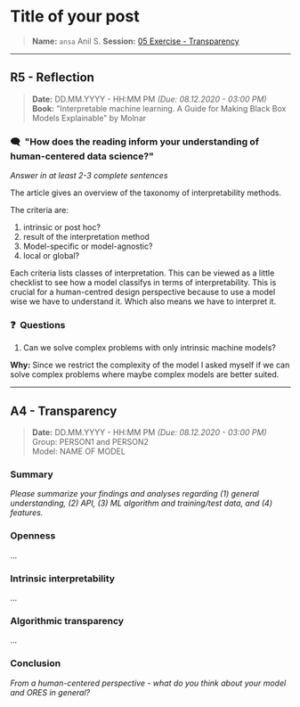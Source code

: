 # Title of your post
> **Name:** `ansa` Anil S.
> **Session:** [05 Exercise - Transparency](https://github.com/FUB-HCC/hcds-winter-2020/wiki/05_exercise)   
----

## R5 - Reflection
> **Date:** DD.MM.YYYY - HH:MM PM *(Due: 08.12.2020 - 03:00 PM)*<br>
> **Book:** "Interpretable machine learning. A Guide for Making Black Box Models Explainable" by Molnar

### 🗨️&nbsp; "How does the reading inform your understanding of human-centered data science?"  
_Answer in at least 2-3 complete sentences_

The article gives an overview of the taxonomy of interpretability methods.

The criteria are:
1. intrinsic or post hoc?
1. result of the interpretation method
1. Model-specific or model-agnostic?
1. local or global?

Each criteria lists classes of interpretation. This can be viewed as a little checklist to see how a model classifys in terms of interpretability.
This is crucial for a human-centred design perspective because to use a model wise we have to understand it. Which also means we have to interpret it.



### ❓&nbsp; Questions
1. Can we solve complex problems with only intrinsic machine models?

**Why:** Since we restrict the complexity of the model I asked myself if we can solve complex problems where maybe complex models are better suited.

***

## A4 - Transparency
> **Date:** DD.MM.YYYY - HH:MM PM *(Due: 08.12.2020 - 03:00 PM)*<br>
> Group: PERSON1 and PERSON2<br>
> Model: NAME OF MODEL<br>

### Summary 

_Please summarize your findings and analyses regarding (1) general understanding, (2) API, (3) ML algorithm and training/test data, and (4) features._

### Openness
...

### Intrinsic interpretability
...

### Algorithmic transparency
...

### Conclusion
_From a human-centered perspective - what do you think about your model and ORES in general?_
